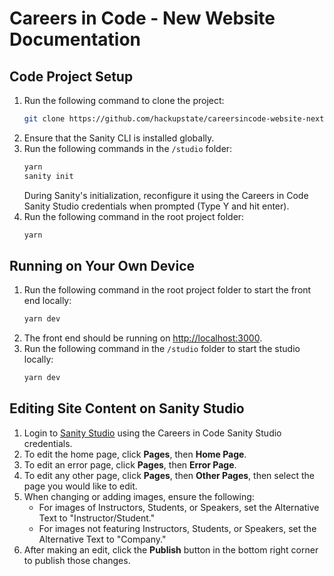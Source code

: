 # Careers in Code - New Website Documentation

## Code Project Setup

1. Run the following command to clone the project:
   ```bash
   git clone https://github.com/hackupstate/careersincode-website-nextjs-sanity.git
   ```
2. Ensure that the Sanity CLI is installed globally.
3. Run the following commands in the `/studio` folder:
   ```bash
   yarn
   sanity init
   ```
   During Sanity's initialization, reconfigure it using the Careers in Code Sanity Studio credentials when prompted (Type Y and hit enter).
4. Run the following command in the root project folder:
   ```bash
   yarn
   ```

## Running on Your Own Device

1. Run the following command in the root project folder to start the front end locally:
   ```bash
   yarn dev
   ```
2. The front end should be running on [http://localhost:3000](http://localhost:3000).
3. Run the following command in the `/studio` folder to start the studio locally:
   ```bash
   yarn dev
   ```

## Editing Site Content on Sanity Studio

1. Login to [Sanity Studio](https://careers-in-code.sanity.studio/studio/desk) using the Careers in Code Sanity Studio credentials.
2. To edit the home page, click **Pages**, then **Home Page**.
3. To edit an error page, click **Pages**, then **Error Page**.
4. To edit any other page, click **Pages**, then **Other Pages**, then select the page you would like to edit.
5. When changing or adding images, ensure the following:
   - For images of Instructors, Students, or Speakers, set the Alternative Text to "Instructor/Student."
   - For images not featuring Instructors, Students, or Speakers, set the Alternative Text to "Company."
6. After making an edit, click the **Publish** button in the bottom right corner to publish those changes.